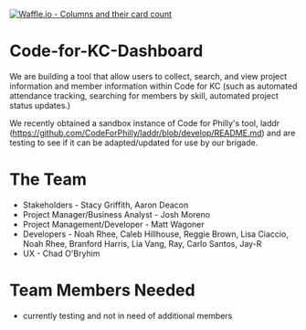 [![Waffle.io - Columns and their card count](https://badge.waffle.io/codeforkansascity/Code-for-KC-Dashboard.svg?columns=all)](http://waffle.io/codeforkansascity/Code-for-KC-Dashboard)

# Code-for-KC-Dashboard
We are building a tool that allow users to collect, search, and view project information and member information within Code for KC (such as automated attendance tracking, searching for members by skill, automated project status updates.)

We recently obtained a sandbox instance of Code for Philly's tool, laddr (https://github.com/CodeForPhilly/laddr/blob/develop/README.md) and are testing to see if it can be adapted/updated for use by our brigade.

# The Team
* Stakeholders - Stacy Griffith,  Aaron Deacon
* Project Manager/Business Analyst - Josh Moreno
* Project Management/Developer - Matt Wagoner
* Developers - Noah Rhee, Caleb Hillhouse, Reggie Brown, Lisa Ciaccio, Noah Rhee, Branford Harris, Lia Vang, Ray, Carlo Santos, Jay-R
* UX - Chad O'Bryhim

# Team Members Needed
* currently testing and not in need of additional members
